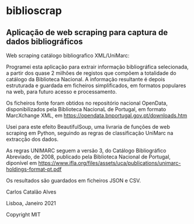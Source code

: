 # biblioscrap
## Aplicação de web scraping para captura de dados bibliográficos

Web scraping catálogo bibliografico XML/UniMarc:

Programei esta aplicação para extrair informação bibliográfica selecionada, a partir dos quase 2 milhões de registos que compõem a totalidade do catálogo da Biblioteca Nacional. A informação resultante é depois estruturada e guardada em ficheiros simplificados, em formatos populares na web, para futuro acesso e processamento.

Os ficheiros fonte foram obtidos no repositório nacional OpenData, disponibilizados pela Biblioteca NacionaL de Portugal, em formato MarcXchange XML, em https://opendata.bnportugal.gov.pt/downloads.htm

Usei para este efeito BeautifulSoup, uma livraria de funções de web scraping em Python, seguindo as regras de classificação UniMarc na extracção dos dados.

As regras UNIMARC seguem a versão 3, do Catálogo Bibliográfico Abreviado, de 2008, publicado pela Biblioteca Nacional de Portugal, diponível em https://www.ifla.org/files/assets/uca/publications/unimarc-holdings-format-pt.pdf

Os resultados são guardados em ficheiros JSON e CSV.

Carlos Catalão Alves

Lisboa, Janeiro 2021

Copyright MIT

